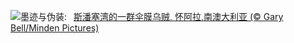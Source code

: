![](https://www.bing.com/th?id=OHR.GiantCuttlefish_ZH-CN0670915878_UHD.jpg&w=1000)墨迹与伪装:&nbsp;&ensp;[斯潘塞湾的一群伞膜乌贼, 怀阿拉,南澳大利亚 (© Gary Bell/Minden Pictures)](https://www.bing.com/th?id=OHR.GiantCuttlefish_ZH-CN0670915878_UHD.jpg)
<br><br/>

